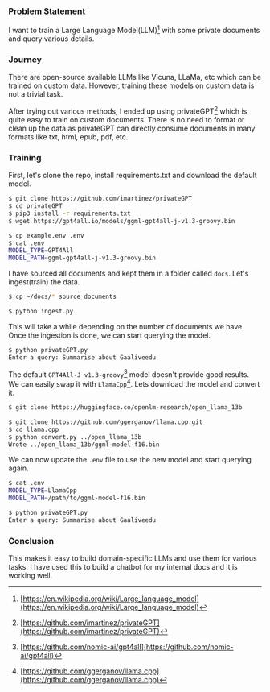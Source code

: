 <!--
.. title: Train LLMs with Custom Dataset on Laptop
.. slug: train-llm-custom-data-laptop
.. date: 2023-07-07 04:36:42 UTC+05:30
.. tags: python, artificial-intelligence
.. category: programming
.. link: 
.. description: How to train LLM (like ChatGPT, vicuna) with custom documents on the laptop.
.. type: text
-->

### Problem Statement

I want to train a Large Language Model(LLM)[^LLM] with some private documents and query various details.

### Journey

There are open-source available LLMs like Vicuna, LLaMa, etc which can be trained on custom data. However, training these models on custom data is not a trivial task.

After trying out various methods, I ended up using privateGPT[^privateGPT] which is quite easy to train on custom documents. There is no need to format or clean up the data as privateGPT can directly consume documents in many formats like txt, html, epub, pdf, etc.

### Training

First, let's clone the repo, install requirements.txt and download the default model.

```bash
$ git clone https://github.com/imartinez/privateGPT
$ cd privateGPT
$ pip3 install -r requirements.txt
$ wget https://gpt4all.io/models/ggml-gpt4all-j-v1.3-groovy.bin

$ cp example.env .env
$ cat .env
MODEL_TYPE=GPT4All
MODEL_PATH=ggml-gpt4all-j-v1.3-groovy.bin
```

I have sourced all documents and kept them in a folder called `docs`. Let's ingest(train) the data.

```bash
$ cp ~/docs/* source_documents

$ python ingest.py
```

This will take a while depending on the number of documents we have. Once the ingestion is done, we can start querying the model.

```bash
$ python privateGPT.py
Enter a query: Summarise about Gaaliveedu
```

The default `GPT4All-J v1.3-groovy`[^gpt4all] model doesn't provide good results. We can easily swap it with `LlamaCpp`[^llama.cpp]. Lets download the model and convert it.


```bash
$ git clone https://huggingface.co/openlm-research/open_llama_13b

$ git clone https://github.com/ggerganov/llama.cpp.git
$ cd llama.cpp
$ python convert.py ../open_llama_13b
Wrote ../open_llama_13b/ggml-model-f16.bin
```

We can now update the `.env` file to use the new model and start querying again.

```bash
$ cat .env
MODEL_TYPE=LlamaCpp
MODEL_PATH=/path/to/ggml-model-f16.bin

$ python privateGPT.py
Enter a query: Summarise about Gaaliveedu
```

### Conclusion

This makes it easy to build domain-specific LLMs and use them for various tasks. I have used this to build a chatbot for my internal docs and it is working well.


[^LLM]: [https://en.wikipedia.org/wiki/Large_language_model](https://en.wikipedia.org/wiki/Large_language_model)

[^privateGPT]: [https://github.com/imartinez/privateGPT](https://github.com/imartinez/privateGPT)

[^gpt4all]: [https://github.com/nomic-ai/gpt4all](https://github.com/nomic-ai/gpt4all)

[^llama.cpp]: [https://github.com/ggerganov/llama.cpp](https://github.com/ggerganov/llama.cpp)